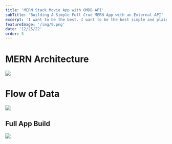 ```yaml
---
title: 'MERN Stack Movie App with OMDB API'
subTitle: 'Building A Simple Full Crud MERN App with an External API'
excerpt: 'I want to be the best. I want to be the best simple and plain, thats what drives me - Kobe Bryant'
featureImage: '/img/9.png'
date: '12/25/22'
order: 5
---
```


# MERN Architecture
![](/img/mern.jpg)


# Flow of Data
![](/img/movieapp.png)


## Full App Build

![](/img/9.png)
